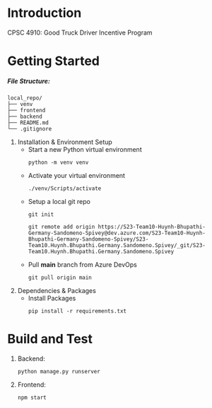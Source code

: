 # Introduction 
CPSC 4910: Good Truck Driver Incentive Program

# Getting Started

##### File Structure:
```
local_repo/
├── venv
├── frontend
├── backend
├── README.md
└── .gitignore
```

1.	Installation & Environment Setup
    * Start a new Python virtual environment
        ```
        python -m venv venv
        ```
    * Activate your virtual environment
        ```
        ./venv/Scripts/activate
        ```
    * Setup a local git repo
        ```
        git init

        git remote add origin https://S23-Team10-Huynh-Bhupathi-Germany-Sandomeno-Spivey@dev.azure.com/S23-Team10-Huynh-Bhupathi-Germany-Sandomeno-Spivey/S23-Team10.Huynh.Bhupathi.Germany.Sandomeno.Spivey/_git/S23-Team10.Huynh.Bhupathi.Germany.Sandomeno.Spivey
        ```
    * Pull **main** branch from Azure DevOps
        ```
        git pull origin main
        ```
2.	Dependencies & Packages
    * Install Packages
        ```
        pip install -r requirements.txt
        ```


# Build and Test
1. Backend:
    ```
    python manage.py runserver
    ```
2. Frontend:
    ```
    npm start
    ```
